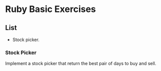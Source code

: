 # Ruby Basic Exercises
## List
- Stock picker.
### Stock Picker
Implement a stock picker that return the best pair of days to buy and sell.
